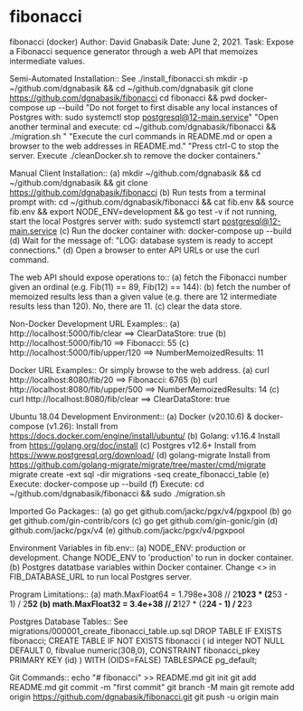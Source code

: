 # fibonacci
fibonacci (docker)
Author: David Gnabasik
Date:   June 2, 2021.
Task:   Expose a Fibonacci sequence generator through a web API that memoizes intermediate values.

Semi-Automated Installation:: See ./install_fibonacci.sh
    mkdir -p ~/github.com/dgnabasik && cd ~/github.com/dgnabasik 
    git clone https://github.com/dgnabasik/fibonacci 
    cd fibonacci && pwd
    docker-compose up --build
    "Do not forget to first disable any local instances of Postgres with: sudo systemctl stop postgresql@12-main.service"
    "Open another terminal and execute: cd ~/github.com/dgnabasik/fibonacci && ./migration.sh "
    "Execute the curl commands in README.md or open a browser to the web addresses in README.md."
    "Press ctrl-C to stop the server. Execute ./cleanDocker.sh to remove the docker containers."

Manual Client Installation::
 (a) mkdir ~/github.com/dgnabasik && cd ~/github.com/dgnabasik && git clone https://github.com/dgnabasik/fibonacci 
 (b) Run tests from a terminal prompt with: cd ~/github.com/dgnabasik/fibonacci && cat fib.env && source fib.env && export NODE_ENV=development && go test -v 
     if not running, start the local Postgres server with: sudo systemctl start postgresql@12-main.service
 (c) Run the docker container with: docker-compose up --build
 (d) Wait for the message of: "LOG:  database system is ready to accept connections."
 (d) Open a browser to enter API URLs or use the curl command.

The web API should expose operations to::
 (a) fetch the Fibonacci number given an ordinal (e.g. Fib(11) == 89, Fib(12) == 144): 
 (b) fetch the number of memoized results less than a given value (e.g. there are 12 intermediate results less than 120). No, there are 11.
 (c) clear the data store. 

Non-Docker Development URL Examples::
 (a) http://localhost:5000/fib/clear     ==> ClearDataStore: true
 (b) http://localhost:5000/fib/10        ==> Fibonacci: 55
 (c) http://localhost:5000/fib/upper/120 ==> NumberMemoizedResults: 11

Docker URL Examples:: Or simply browse to the web address.
 (a) curl http://localhost:8080/fib/20          ==> Fibonacci: 6765
 (b) curl http://localhost:8080/fib/upper/500   ==> NumberMemoizedResults: 14
 (c) curl http://localhost:8080/fib/clear       ==> ClearDataStore: true

Ubuntu 18.04 Development Environment::
 (a) Docker (v20.10.6) & docker-compose (v1.26):   Install from https://docs.docker.com/engine/install/ubuntu/
 (b) Golang: v1.16.4    Install from https://golang.org/doc/install 
 (c) Postgres v12.6+    Install from https://www.postgresql.org/download/
 (d) golang-migrate     Install from https://github.com/golang-migrate/migrate/tree/master/cmd/migrate
     migrate create -ext sql -dir migrations -seq create_fibonacci_table
 (e) Execute: docker-compose up --build
 (f) Execute: cd ~/github.com/dgnabasik/fibonacci && sudo ./migration.sh

Imported Go Packages::
 (a) go get github.com/jackc/pgx/v4/pgxpool
 (b) go get github.com/gin-contrib/cors
 (c) go get github.com/gin-gonic/gin
 (d) github.com/jackc/pgx/v4
 (e) github.com/jackc/pgx/v4/pgxpool

Environment Variables in fib.env:: 
 (a) NODE_ENV: production or development. Change NODE_ENV to 'production' to run in docker container.
 (b) Postgres datatbase variables within Docker container. Change <<PWD>> in FIB_DATABASE_URL to run local Postgres server.

Program Limitations::
 (a) math.MaxFloat64 = 1.798e+308 // 2**1023 * (2**53 - 1) / 2**52
 (b) math.MaxFloat32 = 3.4e+38  // 2**127 * (2**24 - 1) / 2**23

Postgres Database Tables:: See migrations/000001_create_fibonacci_table.up.sql
DROP TABLE IF EXISTS fibonacci;
CREATE TABLE IF NOT EXISTS fibonacci (
    id integer NOT NULL DEFAULT 0,
    fibvalue numeric(308,0),
   	CONSTRAINT fibonacci_pkey PRIMARY KEY (id)
)
WITH (OIDS=FALSE) TABLESPACE pg_default;

Git Commands::
echo "# fibonacci" >> README.md
git init
git add README.md
git commit -m "first commit"
git branch -M main
git remote add origin https://github.com/dgnabasik/fibonacci.git
git push -u origin main
